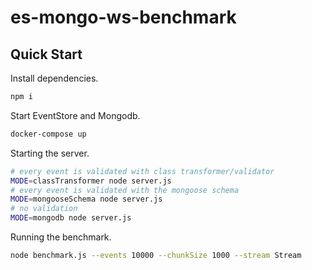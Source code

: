 ﻿# es-mongo-ws-benchmark

## Quick Start

Install dependencies.

```bash
npm i
```

Start EventStore and Mongodb.

```bash
docker-compose up
```

Starting the server.

```bash
# every event is validated with class transformer/validator
MODE=classTransformer node server.js
# every event is validated with the mongoose schema
MODE=mongooseSchema node server.js
# no validation
MODE=mongodb node server.js
```

Running the benchmark.

```bash
node benchmark.js --events 10000 --chunkSize 1000 --stream Stream
```
